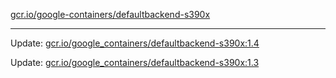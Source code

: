 [gcr.io/google-containers/defaultbackend-s390x](https://hub.docker.com/r/cruse/defaultbackend-s390x/tags/) 

----
Update: [gcr.io/google_containers/defaultbackend-s390x:1.4](https://hub.docker.com/r/cruse/defaultbackend-s390x/tags/)

Update: [gcr.io/google_containers/defaultbackend-s390x:1.3](https://hub.docker.com/r/cruse/defaultbackend-s390x/tags/)

